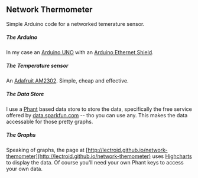 Network Thermometer
----
Simple Arduino code for a networked temerature sensor.

##### The Arduino

In my case an [Arduino UNO](http://arduino.cc/en/Main/ArduinoBoardUno) with an [Arduino Ethernet Shield](http://arduino.cc/en/Main/ArduinoEthernetShield).

##### The Temperature sensor

An [Adafruit AM2302](https://www.adafruit.com/products/393).  Simple, cheap and effective.

##### The Data Store

I use a [Phant](https://github.com/sparkfun/phant) based data store to store the data, specifically the free service offered by [data.sparkfun.com](https://data.sparkfun.com) -- tho you can use any.  This makes the data accessable for those pretty graphs.

##### The Graphs

Speaking of graphs, the page at [http://lectroid.github.io/network-themometer](http://lectroid.github.io/network-themometer) uses [Highcharts](http://www.highcharts.com/) to display the data.  Of course you'll need your own Phant keys to access your own data.
